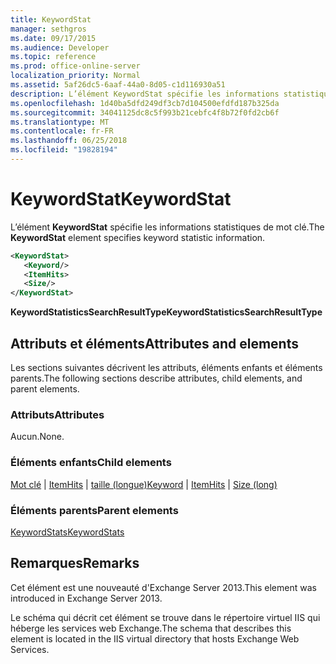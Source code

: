 ```yaml
---
title: KeywordStat
manager: sethgros
ms.date: 09/17/2015
ms.audience: Developer
ms.topic: reference
ms.prod: office-online-server
localization_priority: Normal
ms.assetid: 5af26dc5-6aaf-44a0-8d05-c1d116930a51
description: L’élément KeywordStat spécifie les informations statistiques de mot clé.
ms.openlocfilehash: 1d40ba5dfd249df3cb7d104500efdfd187b325da
ms.sourcegitcommit: 34041125dc8c5f993b21cebfc4f8b72f0fd2cb6f
ms.translationtype: MT
ms.contentlocale: fr-FR
ms.lasthandoff: 06/25/2018
ms.locfileid: "19828194"
---
```

# <a name="keywordstat"></a><span data-ttu-id="9806f-103">KeywordStat</span><span class="sxs-lookup"><span data-stu-id="9806f-103">KeywordStat</span></span>

<span data-ttu-id="9806f-104">L’élément **KeywordStat** spécifie les informations statistiques de mot clé.</span><span class="sxs-lookup"><span data-stu-id="9806f-104">The **KeywordStat** element specifies keyword statistic information.</span></span> 
  
```XML
<KeywordStat>
   <Keyword/>
   <ItemHits>
   <Size/>
</KeywordStat>
```

 <span data-ttu-id="9806f-105">**KeywordStatisticsSearchResultType**</span><span class="sxs-lookup"><span data-stu-id="9806f-105">**KeywordStatisticsSearchResultType**</span></span>
## <a name="attributes-and-elements"></a><span data-ttu-id="9806f-106">Attributs et éléments</span><span class="sxs-lookup"><span data-stu-id="9806f-106">Attributes and elements</span></span>

<span data-ttu-id="9806f-107">Les sections suivantes décrivent les attributs, éléments enfants et éléments parents.</span><span class="sxs-lookup"><span data-stu-id="9806f-107">The following sections describe attributes, child elements, and parent elements.</span></span>
  
### <a name="attributes"></a><span data-ttu-id="9806f-108">Attributs</span><span class="sxs-lookup"><span data-stu-id="9806f-108">Attributes</span></span>

<span data-ttu-id="9806f-109">Aucun.</span><span class="sxs-lookup"><span data-stu-id="9806f-109">None.</span></span>
  
### <a name="child-elements"></a><span data-ttu-id="9806f-110">Éléments enfants</span><span class="sxs-lookup"><span data-stu-id="9806f-110">Child elements</span></span>

<span data-ttu-id="9806f-111">[Mot clé](keyword.md) | [ItemHits](itemhits.md) | [taille (longue)](size-long.md)</span><span class="sxs-lookup"><span data-stu-id="9806f-111">[Keyword](keyword.md) | [ItemHits](itemhits.md) | [Size (long)](size-long.md)</span></span>
  
### <a name="parent-elements"></a><span data-ttu-id="9806f-112">Éléments parents</span><span class="sxs-lookup"><span data-stu-id="9806f-112">Parent elements</span></span>

[<span data-ttu-id="9806f-113">KeywordStats</span><span class="sxs-lookup"><span data-stu-id="9806f-113">KeywordStats</span></span>](keywordstats.md)
  
## <a name="remarks"></a><span data-ttu-id="9806f-114">Remarques</span><span class="sxs-lookup"><span data-stu-id="9806f-114">Remarks</span></span>

<span data-ttu-id="9806f-115">Cet élément est une nouveauté d'Exchange Server 2013.</span><span class="sxs-lookup"><span data-stu-id="9806f-115">This element was introduced in Exchange Server 2013.</span></span>
  
<span data-ttu-id="9806f-116">Le schéma qui décrit cet élément se trouve dans le répertoire virtuel IIS qui héberge les services web Exchange.</span><span class="sxs-lookup"><span data-stu-id="9806f-116">The schema that describes this element is located in the IIS virtual directory that hosts Exchange Web Services.</span></span>
  

